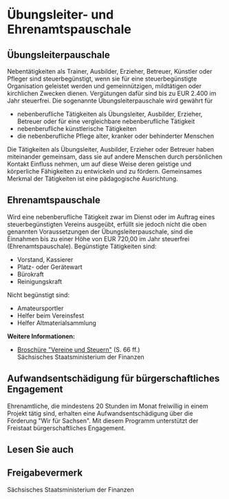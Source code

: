 # Übungsleiter- und Ehrenamtspauschale

Übungsleiterpauschale
---------------------

Nebentätigkeiten als Trainer, Ausbilder, Erzieher, Betreuer, Künstler oder Pfleger sind steuerbegünstigt, wenn sie für eine steuerbegünstigte Organisation geleistet werden und gemeinnützigen, mildtätigen oder kirchlichen Zwecken dienen. Vergütungen dafür sind bis zu EUR 2.400 im Jahr steuerfrei. Die sogenannte Übungsleiterpauschale wird gewährt für

* nebenberufliche Tätigkeiten als Übungsleiter, Ausbilder, Erzieher, Betreuer oder für eine vergleichbare nebenberufliche Tätigkeit
* nebenberufliche künstlerische Tätigkeiten
* die nebenberufliche Pflege alter, kranker oder behinderter Menschen

Die Tätigkeiten als Übungsleiter, Ausbilder, Erzieher oder Betreuer haben miteinander gemeinsam, dass sie auf andere Menschen durch persönlichen Kontakt Einfluss nehmen, um auf diese Weise deren geistige und körperliche Fähigkeiten zu entwickeln und zu fördern. Gemeinsames Merkmal der Tätigkeiten ist eine pädagogische Ausrichtung.

Ehrenamtspauschale
------------------

Wird eine nebenberufliche Tätigkeit zwar im Dienst oder im Auftrag eines steuerbegünstigten Vereins ausgeübt, erfüllt sie jedoch nicht die oben genannten Voraussetzungen der Übungsleiterpauschale, sind die Einnahmen bis zu einer Höhe von EUR 720,00 im Jahr steuerfrei (Ehrenamtspauschale). Begünstigte Tätigkeiten sind:

* Vorstand, Kassierer
* Platz- oder Gerätewart
* Bürokraft
* Reinigungskraft

Nicht begünstigt sind:

* Amateursportler
* Helfer beim Vereinsfest
* Helfer Altmaterialsammlung

**Weitere Informationen:** 

* [Broschüre "Vereine und Steuern"](https://publikationen.sachsen.de/bdb/artikel/11465 "SMF: Broschüre \"Vereine und Steuern - Informationen über die Besteuerung gemeinnütziger Vereine\" (publikationen.sachsen.de)") (S. 66 ff.)  
   Sächsisches Staatsministerium der Finanzen

Aufwandsentschädigung für bürgerschaftliches Engagement
-------------------------------------------------------

Ehrenamtliche, die mindestens 20 Stunden im Monat freiwillig in einem Projekt tätig sind, erhalten eine Aufwandsentschädigung über die Förderung "Wir für Sachsen". Mit diesem Programm unterstützt der Freistaat bürgerschaftliches Engagement.

## Lesen Sie auch

## Freigabevermerk

Sächsisches Staatsministerium der Finanzen
